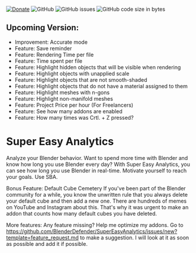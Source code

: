 [![Donate](https://img.shields.io/endpoint?url=https%3A%2F%2Fraw.githubusercontent.com%2FBlenderDefender%2FBlenderDefender%2Fshields_endpoint%2FSUPEREASYANALYTICS.json)](https://www.paypal.com/donate?hosted_button_id=TPH9D4NXRDP9Y)
![GitHub](https://img.shields.io/github/license/BlenderDefender/SuperEasyAnalytics?color=green&style=for-the-badge)
![GitHub issues](https://img.shields.io/github/issues/BlenderDefender/SuperEasyAnalytics?style=for-the-badge)
![GitHub code size in bytes](https://img.shields.io/github/languages/code-size/BlenderDefender/SuperEasyAnalytics?style=for-the-badge)

## Upcoming Version:

<!-- CHANGELOG -->
- Improvement: Accurate mode
- Feature: Save reminder
- Feature: Rendering Time per file
- Feature: Time spent per file
- Feature: Highlight hidden objects that will be visible when rendering
- Feature: Highlight objects with unapplied scale
- Feature: Highlight objects that are not smooth-shaded
- Feature: Highlight objects that do not have a material assigned to them
- Feature: Highlight meshes with n-gons
- Feature: Highlight non-manifold meshes
- Feature: Project Price per hour (For Freelancers)
- Feature: See how many addons are enabled
- Feature: How many times was Crtl. + Z pressed?
<!-- CHANGELOG -->

# Super Easy Analytics

Analyze your Blender behavior. Want to spend more time with Blender and know how long you use Blender every day?
With Super Easy Analytics, you can see how long you use Blender in real-time. Motivate yourself to reach your goals.
Use SBA.

Bonus Feature: Default Cube Cemetery
If you've been part of the Blender community for a while, you know the unwritten rule that you always delete your default cube
and then add a new one. There are hundreds of memes on YouTube and Instagram about this. That's why it was urgent
to make an addon that counts how many default cubes you have deleted.

More features:
Any feature missing? Help me optimize my addons. Go to https://github.com/BlenderDefender/SuperEasyAnalytics/issues/new?template=feature_request.md
to make a suggestion. I will look at it as soon as possible and add it if possible.
